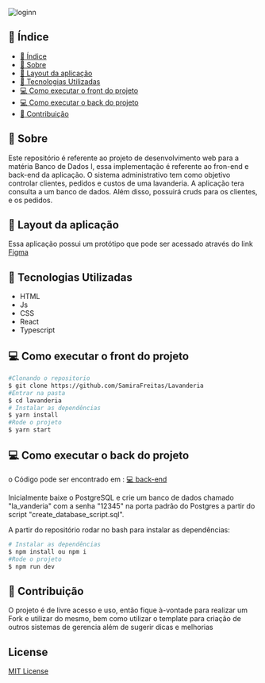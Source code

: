 ![loginn](https://user-images.githubusercontent.com/73719899/127694175-a57448c6-75eb-4f46-9949-ef0c8bc61e7b.png)


## 📜 Índice
- [📜 Índice](#-índice)
- [📝 Sobre](#-sobre)
- [👀 Layout da aplicação](#-layout-da-aplicação)
- [👾 Tecnologias Utilizadas](#-tecnologias-utilizadas)
- [💻 Como executar o front do projeto](#-como-executar-o-front-do-projeto)
- [💻 Como executar o back do projeto ](#-como-executar-o-back-do-projeto)
- [💞 Contribuição](#-contribuição)

## 📝 Sobre 
Este repositório é referente ao projeto de desenvolvimento web para a matéria Banco de Dados I, essa implementação é referente ao fron-end  e back-end da aplicação. 
O sistema administrativo tem como objetivo controlar clientes, pedidos e custos de uma lavanderia. 
A aplicação tera consulta a um banco de dados. Além disso, possuirá cruds para os clientes, e os pedidos. 

## 👀 Layout da aplicação

Essa aplicação possui um protótipo que pode ser acessado através do link  [Figma](https://www.figma.com/file/rdFc8096UUnOuOpaaSLerv/Untitled)


## 👾 Tecnologias Utilizadas 
- HTML  
- Js
- CSS
- React
- Typescript


## 💻 Como executar o front do projeto

```bash
#Clonando o repositorio 
$ git clone https://github.com/SamiraFreitas/Lavanderia
#Entrar na pasta
$ cd lavanderia
# Instalar as dependências
$ yarn install
#Rode o projeto 
$ yarn start 

```
## 💻 Como executar o back do projeto 

o Código pode ser encontrado em : [💻 back-end](https://github.com/ffvasconcelos/lavanderia_backend)

Inicialmente baixe o PostgreSQL e crie um banco de dados chamado "la_vanderia" com a senha "12345" na porta padrão do Postgres a partir do script "create_database_script.sql".

A partir do repositório rodar no bash para instalar as dependências: 

```bash
# Instalar as dependências
$ npm install ou npm i
#Rode o projeto 
$ npm run dev
```
## 💞 Contribuição

 O projeto é de livre acesso e uso, então fique à-vontade para realizar um Fork e utilizar do mesmo, bem como utilizar o template para criação de outros sistemas de gerencia além de sugerir dicas e melhorias

## License
[MIT License](https://github.com/SamiraFreitas/Lavanderia-Front/blob/0db9216520adc08d803de7ce568b75ca1cbfa5e0/LICENSE)

